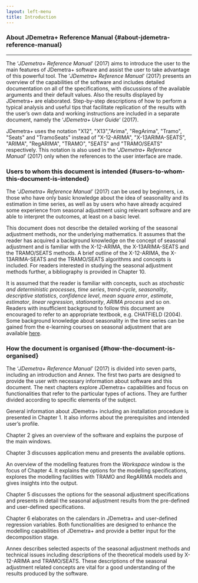 ```yaml
---
layout: left-menu
title: Introduction
---
```


### About JDemetra+ Reference Manual {#about-jdemetra-reference-manual}
--------------------------------

The ‘*JDemetra+ Reference Manual*’ (2017) aims to introduce the user to
the main features of JDemetra+ software and assist the user to take
advantage of this powerful tool. The ‘*JDemetra+ Reference Manual*’
(2017) presents an overview of the capabilities of the software and
includes detailed documentation on all of the specifications, with
discussions of the available arguments and their default values. Also
the results displayed by JDemetra+ are elaborated. Step-by-step
descriptions of how to perform a typical analysis and useful tips that
facilitate replication of the results with the user’s own data and
working instructions are included in a separate document, namely the
‘*JDemetra+ User Guide*’ (2017).

JDemetra+ uses the notation "X12", "X13","Arima", "RegArima", "Tramo",
"Seats" and "TramoSeats" instead of "X-12-ARIMA", "X-13ARIMA-SEATS",
"ARIMA", "RegARIMA", "TRAMO", "SEATS" and "TRAMO/SEATS" respectively.
This notation is also used in the ‘*JDemetra+ Reference Manual*’ (2017)
only when the references to the user interface are made.

### Users to whom this document is intended {#users-to-whom-this-document-is-intended}

The ‘*JDemetra+ Reference Manual*’ (2017) can be used by beginners, i.e.
those who have only basic knowledge about the idea of seasonality and
its estimation in time series, as well as by users who have already
acquired some experience from seasonal adjustment using relevant
software and are able to interpret the outcomes, at least on a basic
level.

This document does not describe the detailed working of the seasonal
adjustment methods, nor the underlying mathematics. It assumes that the
reader has acquired a background knowledge on the concept of seasonal
adjustment and is familiar with the X-12-ARIMA, the X-13ARIMA-SEATS and
the TRAMO/SEATS methods. A brief outline of the X-12-ARIMA, the
X-13ARIMA-SEATS and the TRAMO/SEATS algorithms and concepts is included.
For readers interested in studying the seasonal adjustment methods
further, a bibliography is provided in Chapter 10.

It is assumed that the reader is familiar with concepts, such as
*stochastic and* *deterministic processes,* *time series*,
*trend-cycle*, *seasonality*, *descriptive statistics*, *confidence
level*, *mean square error*, *estimate*, *estimator*, *linear
regression, stationarity*, *ARIMA process* and so on. Readers with
insufficient background to follow this document are encouraged to refer
to an appropriate textbook, e.g. CHATFIELD (2004). Some background
knowledge about seasonality in the time series can be gained from the
e-learning courses on seasonal adjustment that are available [<span
class="underline">here</span>](https://ec.europa.eu/eurostat/cros/content/e-learning-course-seasonal-adjustment_en).

### How the document is organised {#how-the-document-is-organised}

The ‘*JDemetra+ Reference Manual*’ (2017) is divided into seven parts,
including an introduction and Annex. The first two parts are designed to
provide the user with necessary information about software and this
document. The next chapters explore JDemetra+ capabilities and focus on
functionalities that refer to the particular types of actions. They are
further divided according to specific elements of the subject.

General information about JDemetra+ including an installation procedure
is presented in Chapter 1. It also informs about the prerequisites and
intended user’s profile.

Chapter 2 gives an overview of the software and explains the purpose of
the main windows.

Chapter 3 discusses application menu and presents the available options.

An overview of the modelling features from the *Workspace* window is the
focus of Chapter 4. It explains the options for the modelling
specifications, explores the modelling facilities with TRAMO and
RegARIMA models and gives insights into the output.

Chapter 5 discusses the options for the seasonal adjustment
specifications and presents in detail the seasonal adjustment results
from the pre-defined and user-defined specifications.

Chapter 6 elaborates on the calendars in JDemetra+ and user-defined
regression variables. Both functionalities are designed to enhance the
modelling capabilities of JDemetra+ and provide a better input for the
decomposition stage.

Annex describes selected aspects of the seasonal adjustment methods and
technical issues including descriptions of the theoretical models used
by X-12-ARIMA and TRAMO/SEATS. These descriptions of the seasonal
adjustment related concepts are vital for a good understanding of the
results produced by the software.